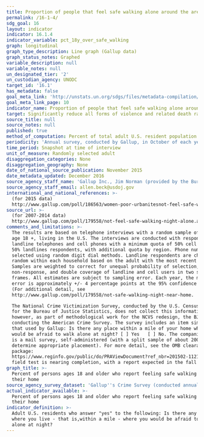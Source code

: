 ```yaml
---
title: Proportion of people that feel safe walking alone around the area they live
permalink: /16-1-4/
sdg_goal: 16
layout: indicator
indicator: 16.1.4
indicator_variable: pct_18y_over_safe_walking
graph: longitudinal
graph_type_description: Line graph (Gallup data)
graph_status_notes: Graphed
variable_description: null
variable_notes: null
un_designated_tier: '2'
un_custodian_agency: UNODC
target_id: '16.1'
has_metadata: false
goal_meta_link: 'http://unstats.un.org/sdgs/files/metadata-compilation/Metadata-Goal-16.pdf'
goal_meta_link_page: 10
indicator_name: Proportion of people that feel safe walking alone around the area they live
target: Significantly reduce all forms of violence and related death rates everywhere.
source_title: null
source_notes: null
published: true
method_of_computation: Percent of total adult U.S. resident population
periodicity: 'Annual survey, conducted by Gallup, in October of each year'
time_period: Snapshot at time of interview
unit_of_measure: Randomly selected adult
disaggregation_categories: None
disaggregation_geography: None
date_of_national_source_publication: November 2015
date_metadata_updated: December 2016
source_agency_staff_name: 'Gallup Inc., Jim Norman (provided by the Bureau of Justice Statistics)'
source_agency_staff_email: allen.beck@usdoj.gov
international_and_national_references: >-
  (for 2015 data)
  http://www.gallup.com/poll/186563/women-poor-urbanitesnot-feel-safe-walking-night-near-home.aspx
source_url: >-
  (for 2007-2014 data)
  http://www.gallup.com/poll/179558/not-feel-safe-walking-night-alone.aspx
comments_and_limitations: >-
  The results are based on telephone interviews with a random sample of adults,
  age 18 +, living in the U.S. The interviews are conducted with respondents on
  landline telephones and cell phones with a minimum quota of 50% cell phone and
  50% landlines respondents, with additional quota by region. Phone numbers are
  selected using random digit dial methods. Landline respondents are chosen at
  random within each household based on the adult with the most recent birthday.
  Samples are weighted to correct for unequal probability of selection,
  non-response, and double coverage of landline and cell users in two sampling
  frames. All estimates are subject to sampling error. Each year, the margin of
  error is approximately +/- 4 percentage points at the 95% confidence level.
  (For additional detail, see
  http://www.gallup.com/poll/179558/not-safe-walking-night-near-home.

  The National Crime Victimization Survey, conducted by the U.S. Census Bureau
  for the Bureau of Justice Statistics, does not collect this information;
  however, as part of methodological work for the NCVS redesign, the BJS is
  conducting the American Crime Survey. The survey includes an item similar to
  that used by Gallup: Is there any place within a mile of your home where you
  would be afraid to walk alone at night? [ ] Yes   [ ] No. The companion survey
  is a mail survey, self-administered (with a split sample of about 200,000 to
  determine appropriate placement). For more detail, see the OMB clearance
  package:
  https://www.reginfo.gov/public/do/PRAViewDocument?ref_nbr=201502-1121-001. The
  field test is nearing completion, with a report expected in the fall of 2017.
graph_title: >-
  Percent of persons ages 18 and older who report feeling safe walking near
  their home
source_agency_survey_dataset: 'Gallup''s Crime Survey (conducted annually in October) '
actual_indicator_available: >-
  Percent of persons ages 18 and older who report feeling safe walking near
  their home
indicator_definition: >-
  Adult U.S. residents who answer "yes" to the following: Is there any area near
  where you live - that is,within a mile - where you would be afraid to walk
  alone at night?
---
```

